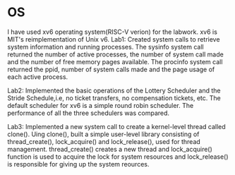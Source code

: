# OS
I have used xv6 operating system(RISC-V verion) for the labwork. xv6 is MIT's reimplementation of Unix v6.
Lab1:
Created system calls to retrieve system information and running processes. The sysinfo system call returned the number of active processes, the number of system call made and the number of free memory pages available. The procinfo system call returned the ppid, number of system calls made and the page usage of each active process.


Lab2:
Implemented the basic operations of the Lottery Scheduler and the Stride Schedule,i.e, no ticket transfers, no compensation tickets, etc. The default scheduler for xv6 is a simple round robin scheduler. The performance of all the three schedulers was compared.


Lab3:
Implemented a new system call to create a kernel-level thread called clone(). Uing clone(), built a simple user-level library consisting of thread_create(), lock_acquire() and lock_release(), used for thread management. thread_create() creates a new thread and lock_acquire() function is used to acquire the lock for system resources and lock_release() is responsible for giving up the system reources.
